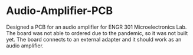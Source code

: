 # Audio-Amplifier-PCB

Designed a PCB for an audio amplifier for ENGR 301 Microelectronics Lab. The board was not able to ordered due to the pandemic, so it was not built yet. The board connects to an external adapter and it should work as an audio amplifier. 
